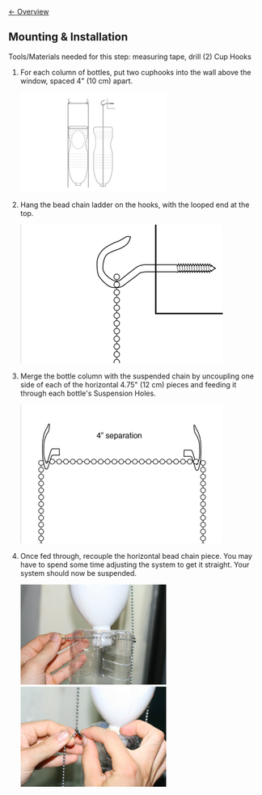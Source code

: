 [&larr; Overview](index.md)

## Mounting & Installation

Tools/Materials needed for this step:
measuring tape, drill
(2) Cup Hooks

1. For each column of bottles, put two cuphooks into the wall above the window, spaced 4" (10 cm) apart.

    ![](images/5_0.jpg)

2. Hang the bead chain ladder on the hooks, with the looped end at the top.

    ![](images/5_1.jpg)

3. Merge the bottle column with the suspended chain by uncoupling one side of each of the horizontal 4.75" (12 cm) pieces and feeding it through each bottle's Suspension Holes.

    ![](images/5_2.jpg)

4. Once fed through, recouple the horizontal bead chain piece. You may have to spend some time adjusting the system to get it straight. Your system should now be suspended.

    ![](images/5_3.jpg)
